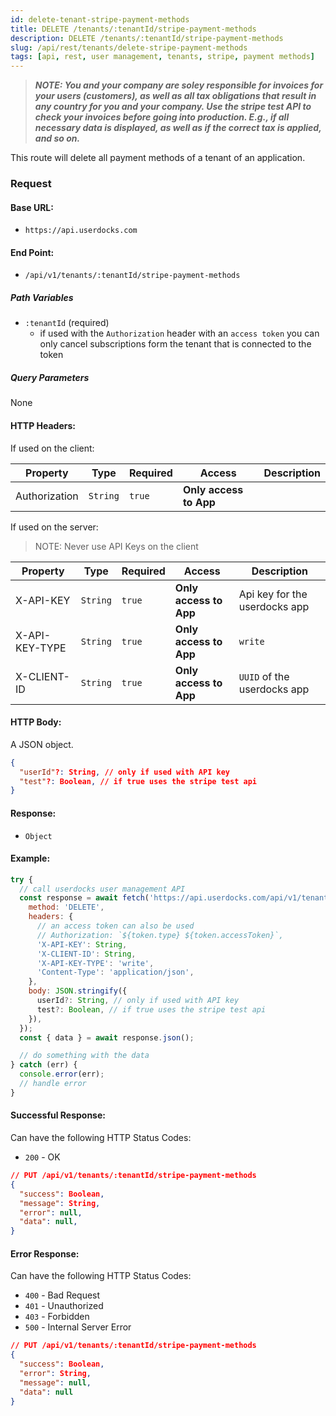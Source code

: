 ```yaml
---
id: delete-tenant-stripe-payment-methods
title: DELETE /tenants/:tenantId/stripe-payment-methods
description: DELETE /tenants/:tenantId/stripe-payment-methods
slug: /api/rest/tenants/delete-stripe-payment-methods
tags: [api, rest, user management, tenants, stripe, payment methods]
---
```


> **_NOTE: You and your company are soley responsible for invoices for your users (customers), as well as all tax obligations that result in any country for you and your company. Use the stripe test API to check your invoices before going into production. E.g., if all necessary data is displayed, as well as if the correct tax is applied, and so on._**

This route will delete all payment methods of a tenant of an application.

### Request

#### Base URL:

- `https://api.userdocks.com`

#### End Point:

- `/api/v1/tenants/:tenantId/stripe-payment-methods`

##### Path Variables

- `:tenantId` (required)
  - if used with the `Authorization` header with an `access token` you can only cancel subscriptions form the tenant that is connected to the token

##### Query Parameters

None

#### HTTP Headers:

If used on the client:

| Property      | Type        | Required  | Access                 | Description |
| ------------- | ----------- | --------- | ---------------------- | ----------- |
| Authorization | `String` | `true` | **Only access to App** |             |

If used on the server:

> NOTE: Never use API Keys on the client

| Property       | Type        | Required  | Access                 | Description                   |
| -------------- | ----------- | --------- | ---------------------- | ----------------------------- |
| X-API-KEY      | `String` | `true` | **Only access to App** | Api key for the userdocks app |
| X-API-KEY-TYPE | `String` | `true` | **Only access to App** | `write`                        |
| X-CLIENT-ID    | `String` | `true` | **Only access to App** | `UUID` of the userdocks app   |

#### HTTP Body:

A JSON object.

```json
{
  "userId"?: String, // only if used with API key
  "test"?: Boolean, // if true uses the stripe test api
}
```

#### Response:

- `Object`

#### Example:

```js
try {
  // call userdocks user management API
  const response = await fetch('https://api.userdocks.com/api/v1/tenants/:tenantId/stripe-payment-methods', {
    method: 'DELETE',
    headers: {
      // an access token can also be used
      // Authorization: `${token.type} ${token.accessToken}`,
      'X-API-KEY': String,
      'X-CLIENT-ID': String,
      'X-API-KEY-TYPE': 'write',
      'Content-Type': 'application/json',
    },
    body: JSON.stringify({
      userId?: String, // only if used with API key
      test?: Boolean, // if true uses the stripe test api
    }),
  });
  const { data } = await response.json();

  // do something with the data
} catch (err) {
  console.error(err);
  // handle error
}
```

#### Successful Response:

Can have the following HTTP Status Codes:

- `200` - OK

```json
// PUT /api/v1/tenants/:tenantId/stripe-payment-methods
{
  "success": Boolean,
  "message": String,
  "error": null,
  "data": null,
}
```

#### Error Response:

Can have the following HTTP Status Codes:

- `400` - Bad Request
- `401` - Unauthorized
- `403` - Forbidden
- `500` - Internal Server Error

```json
// PUT /api/v1/tenants/:tenantId/stripe-payment-methods
{
  "success": Boolean,
  "error": String,
  "message": null,
  "data": null
}
```

